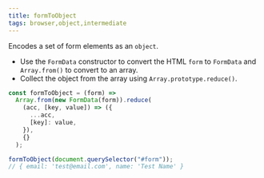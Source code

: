 ```yaml
---
title: formToObject
tags: browser,object,intermediate
---
```


Encodes a set of form elements as an `object`.

- Use the `FormData` constructor to convert the HTML `form` to `FormData` and `Array.from()` to convert to an array.
- Collect the object from the array using `Array.prototype.reduce()`.

```js
const formToObject = (form) =>
  Array.from(new FormData(form)).reduce(
    (acc, [key, value]) => ({
      ...acc,
      [key]: value,
    }),
    {}
  );
```

```js
formToObject(document.querySelector("#form"));
// { email: 'test@email.com', name: 'Test Name' }
```
